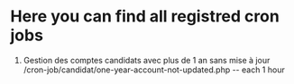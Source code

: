 # Here you can find all registred cron jobs

  1. Gestion des comptes candidats avec plus de 1 an sans mise à jour
    /cron-job/candidat/one-year-account-not-updated.php -- each 1 hour